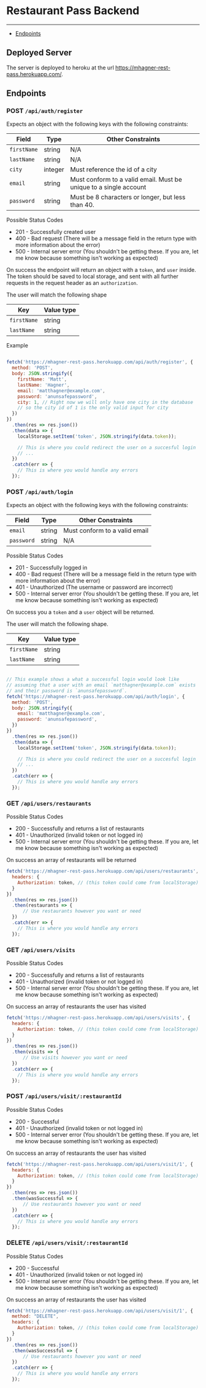 # Restaurant Pass Backend
---

* [Endpoints](#endpoints)

## Deployed Server

The server is deployed to heroku at the url [https:\/\/mhagner-rest-pass.herokuapp.com/](https://mhagner-rest-pass.herokuapp.com/).

## Endpoints

### POST `/api/auth/register`

Expects an object with the following keys with the following constraints:

| Field | Type | Other Constraints |
| ---- | --- | --- |
| `firstName` | string | N/A |
| `lastName` | string | N/A |
| `city` | integer | Must reference the id of a city |
| `email` | string | Must conform to a valid email. Must be unique to a single account |
| `password` | string | Must be 8 characters or longer, but less than 40. |

Possible Status Codes
* 201 - Successfully created user
* 400 - Bad request (There will be a message field in the return type with more
    information about the error)
* 500 - Internal server error (You shouldn't be getting these. If you are, let
    me know because something isn't working as expected)

On success the endpoint will return an object with a `token`, and `user` inside. The token
should be saved to local storage, and sent with all further requests in the
request header as an `authorization`.

The user will match the following shape

| Key | Value type |
| --- | --- |
| `firstName` | string |
| `lastName` | string |

Example

```js

fetch('https://mhagner-rest-pass.herokuapp.com/api/auth/register', {
  method: 'POST',
  body: JSON.stringify({
    firstName: 'Matt',
    lastName: 'Hagner',
    email: 'matthagner@example.com',
    password: 'anunsafepassword',
    city: 1, // Right now we will only have one city in the database
    // so the city id of 1 is the only valid input for city
  })
})
  .then(res => res.json())
  .then(data => {
    localStorage.setItem('token', JSON.stringify(data.token));

    // This is where you could redirect the user on a succesful login
    // ...
  })
  .catch(err => {
    // This is where you would handle any errors
  });

```

### POST `/api/auth/login`

Expects an object with the following keys with the following constraints:

| Field | Type | Other Constraints |
| ---- | --- | --- |
| `email` | string | Must conform to a valid email |
| `password` | string | N/A |

Possible Status Codes
* 201 - Successfully logged in
* 400 - Bad request (There will be a message field in the return type with more
    information about the error)
* 401 - Unauthorized (The username or password are incorrect)
* 500 - Internal server error (You shouldn't be getting these. If you are, let
    me know because something isn't working as expected)

On success you a `token` and a `user` object will be returned. 

The user will match the following shape.

| Key | Value type |
| --- | --- |
| `firstName` | string |
| `lastName` | string |

```js

// This example shows a what a successful login would look like
// assuming that a user with an email `matthagner@example.com` exists
// and their password is `anunsafepassword`.
fetch('https://mhagner-rest-pass.herokuapp.com/api/auth/login', {
  method: 'POST',
  body: JSON.stringify({
    email: 'matthagner@example.com',
    password: 'anunsafepassword',
  })
})
  .then(res => res.json())
  .then(data => {
    localStorage.setItem('token', JSON.stringify(data.token));

    // This is where you could redirect the user on a succesful login
    // ...
  })
  .catch(err => {
    // This is where you would handle any errors
  });

```

### GET `/api/users/restaurants`

Possible Status Codes
* 200 - Successfully and returns a list of restaurants 
* 401 - Unauthorized (invalid token or not logged in)
* 500 - Internal server error (You shouldn't be getting these. If you are, let
    me know because something isn't working as expected)

On success an array of restaurants will be returned 

```js
fetch('https://mhagner-rest-pass.herokuapp.com/api/users/restaurants', {
  headers: {
    Authorization: token, // (this token could come from localStorage)
  }
})
  .then(res => res.json())
  .then(restaurants => {
      // Use restaurants however you want or need
  })
  .catch(err => {
    // This is where you would handle any errors
  });

```

### GET `/api/users/visits`

Possible Status Codes
* 200 - Successfully and returns a list of restaurants 
* 401 - Unauthorized (invalid token or not logged in)
* 500 - Internal server error (You shouldn't be getting these. If you are, let
    me know because something isn't working as expected)

On success an array of restaurants the user has visited

```js
fetch('https://mhagner-rest-pass.herokuapp.com/api/users/visits', {
  headers: {
    Authorization: token, // (this token could come from localStorage)
  }
})
  .then(res => res.json())
  .then(visits => {
      // Use visits however you want or need
  })
  .catch(err => {
    // This is where you would handle any errors
  });
```

### POST `/api/users/visit/:restaurantId`

Possible Status Codes
* 200 - Successful 
* 401 - Unauthorized (invalid token or not logged in)
* 500 - Internal server error (You shouldn't be getting these. If you are, let
    me know because something isn't working as expected)

On success an array of restaurants the user has visited

```js
fetch('https://mhagner-rest-pass.herokuapp.com/api/users/visit/1', {
  headers: {
    Authorization: token, // (this token could come from localStorage)
  }
})
  .then(res => res.json())
  .then(wasSuccessful => {
      // Use restaurants however you want or need
  })
  .catch(err => {
    // This is where you would handle any errors
  });
```
### DELETE `/api/users/visit/:restaurantId`

Possible Status Codes
* 200 - Successful 
* 401 - Unauthorized (invalid token or not logged in)
* 500 - Internal server error (You shouldn't be getting these. If you are, let
    me know because something isn't working as expected)

On success an array of restaurants the user has visited

```js
fetch('https://mhagner-rest-pass.herokuapp.com/api/users/visit/1', {
  method: "DELETE",
  headers: {
    Authorization: token, // (this token could come from localStorage)
  }
})
  .then(res => res.json())
  .then(wasSuccessful => {
      // Use restaurants however you want or need
  })
  .catch(err => {
    // This is where you would handle any errors
  });
```

